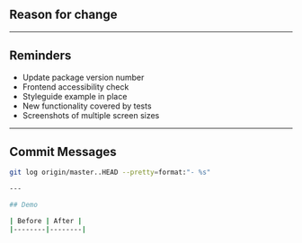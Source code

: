 ## Reason for change

<!-- Explain what this PR does -->

---

## Reminders

- Update package version number
- Frontend accessibility check
- Styleguide example in place
- New functionality covered by tests
- Screenshots of multiple screen sizes

---

## Commit Messages

<!-- Paste your commit messages below. Run the following in your terminal to copy them: -->

```bash
git log origin/master..HEAD --pretty=format:"- %s"

---

## Demo

| Before | After |
|--------|--------|